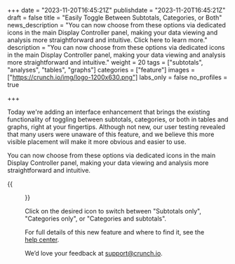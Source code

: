 +++
date = "2023-11-20T16:45:21Z"
publishdate = "2023-11-20T16:45:21Z"
draft = false
title = "Easily Toggle Between Subtotals, Categories, or Both"
news_description = "You can now choose from these options via dedicated icons in the main Display Controller panel, making your data viewing and analysis more straightforward and intuitive. Click here to learn more."
description = "You can now choose from these options via dedicated icons in the main Display Controller panel, making your data viewing and analysis more straightforward and intuitive."
weight = 20
tags = ["subtotals", "analyses", "tables", "graphs"]
categories = ["feature"]
images = ["https://crunch.io/img/logo-1200x630.png"]
labs_only = false
no_profiles = true

+++

Today we're adding an interface enhancement that brings the existing functionality of toggling between subtotals, categories, or both in tables and graphs, right at your fingertips. Although not new, our user testing revealed that many users were unaware of this feature, and we believe this more visible placement will make it more obvious and easier to use.

You can now choose from these options via dedicated icons in the main Display Controller panel, making your data viewing and analysis more straightforward and intuitive.

{{<figure src="https://player-crunch-io.s3.amazonaws.com/help-crunch-io/screenshots/subtotals_toggle.png" class="img-fluid">}}

Click on the desired icon to switch between "Subtotals only", "Categories only", or "Categories and subtotals".

For full details of this new feature and where to find it, see the [help center](https://help.crunch.io/hc/en-us/articles/4416232124813-Graphing-Subtotals-and-Differences).

We’d love your feedback at [support@crunch.io](mailto:support@crunch.io).

